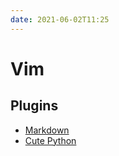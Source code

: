 ```yaml
---
date: 2021-06-02T11:25
---
```


# Vim

## Plugins

* [Markdown](https://jdhao.github.io/2019/01/15/markdown_edit_preview_nvim/)
* [Cute Python](https://github.com/ehamberg/vim-cute-python)
